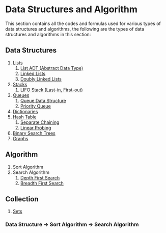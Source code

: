 # Data Structures and Algorithm

This section contains all the codes and formulas used for various types of data structures and algorithms, the following are the types of data structures and algorithms in this section:

## Data Structures

1. [Lists](https://github.com/mA4rK0/data-structures-and-algorithm/tree/main/lists)
   1. [List ADT (Abstract Data Type)](https://github.com/mA4rK0/data-structures-and-algorithm/tree/main/lists/list_adt)
   2. [Linked Lists](https://github.com/mA4rK0/data-structures-and-algorithm/tree/main/lists/linkedLists)
   3. [Doubly Linked Lists](https://github.com/mA4rK0/data-structures-and-algorithm/tree/main/lists/doublyLinkedLists)
2. [Stacks](https://github.com/mA4rK0/data-structures-and-algorithm/tree/main/stacks)
   1. [LIFO Stack (Last-in, First-out)](https://github.com/mA4rK0/data-structures-and-algorithm/tree/main/stacks/lifoStack)
3. [Queues](https://github.com/mA4rK0/data-structures-and-algorithm/tree/main/queues)
   1. [Queue Data Structure](https://github.com/mA4rK0/data-structures-and-algorithm/tree/main/queues/queue)
   2. [Priority Queue](https://github.com/mA4rK0/data-structures-and-algorithm/tree/main/queues/priorityQueue)
4. [Dictionaries](https://github.com/mA4rK0/data-structures-and-algorithm/tree/main/dictionaries)
5. [Hash Table](https://github.com/mA4rK0/data-structures-and-algorithm/tree/main/hashTable)
   1. [Separate Chaining](https://github.com/mA4rK0/data-structures-and-algorithm/tree/main/hashTable/separateChaining)
   2. [Linear Probing](https://github.com/mA4rK0/data-structures-and-algorithm/tree/main/hashTable/linearProbing)
6. [Binary Search Trees](https://github.com/mA4rK0/data-structures-and-algorithm/tree/main/binarySearchTrees)
7. [Graphs](https://github.com/mA4rK0/data-structures-and-algorithm/tree/main/graph)

## Algorithm

1. Sort Algorithm
2. Search Algorithm
   1. [Depth First Search](https://github.com/mA4rK0/data-structures-and-algorithm/tree/main/graph/depthFirstSearch)
   2. [Breadth First Search](https://github.com/mA4rK0/data-structures-and-algorithm/tree/main/graph/breadthFirstSearch)

## Collection

1. [Sets](https://github.com/mA4rK0/data-structures-and-algorithm/tree/main/sets)

### Data Structure -> Sort Algorithm -> Search Algorithm
